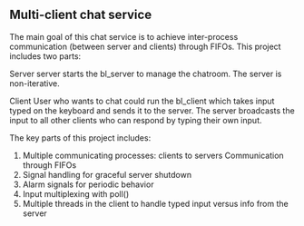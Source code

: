 ## Multi-client chat service
The main goal of this chat service is to achieve inter-process communication (between server and clients) through FIFOs. This project includes two parts:

Server
server starts the bl_server to manage the chatroom. The server is non-iterative.

Client
User who wants to chat could run the bl_client which takes input typed on the keyboard and sends it to the server. The server broadcasts the input to all other clients who can respond by typing their own input.

The key parts of this project includes:

1. Multiple communicating processes: clients to servers Communication through FIFOs
2. Signal handling for graceful server shutdown
3. Alarm signals for periodic behavior
4. Input multiplexing with poll()
5. Multiple threads in the client to handle typed input versus info from the server
